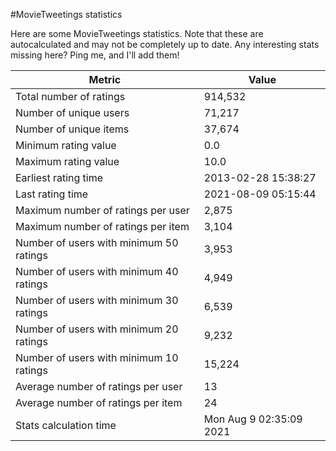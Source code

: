 #MovieTweetings statistics

Here are some MovieTweetings statistics. Note that these are autocalculated and may not be completely up to date. Any interesting stats missing here? Ping me, and I'll add them!

Metric | Value
--- | ---
Total number of ratings                 | 914,532
Number of unique users                  | 71,217
Number of unique items                  | 37,674
Minimum rating value                    | 0.0
Maximum rating value                    | 10.0
Earliest rating time                    | 2013-02-28 15:38:27
Last rating time                        | 2021-08-09 05:15:44
Maximum number of ratings per user      | 2,875
Maximum number of ratings per item      | 3,104
Number of users with minimum 50 ratings | 3,953
Number of users with minimum 40 ratings | 4,949
Number of users with minimum 30 ratings | 6,539
Number of users with minimum 20 ratings | 9,232
Number of users with minimum 10 ratings | 15,224
Average number of ratings per user      | 13
Average number of ratings per item      | 24
Stats calculation time                  | Mon Aug  9 02:35:09 2021

